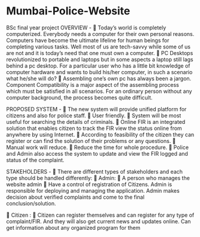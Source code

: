 # Mumbai-Police-Website
BSc final year project 
OVERVIEW -
	Today’s world is completely computerized. Everybody needs a computer for their own personal reasons. Computers have become the ultimate lifeline for human beings for completing various tasks. Well most of us are tech-savvy while some of us are not and it is today’s need that one must own a computer.
	PC Desktops revolutionized to portable and laptops but in some aspects a laptop still lags behind a pc desktop. For a particular user who has a little bit knowledge of computer hardware and wants to build his/her computer, in such a scenario what he/she will do?
	Assembling one’s own pc has always been a jargon. Component Compatibility is a major aspect of the assembling process which must be satisfied in all scenarios. For an ordinary person without any computer background, the process becomes quite difficult.

 PROPOSED SYSTEM - 
	The new system will provide unified platform for citizens and also for police staff.
	User friendly.
	System will be most useful for searching the details of criminals.
	Online FIR is an integrated solution that enables citizen to track the FIR view the status online from anywhere by using Internet.
	According to feasibility of the citizen they can register or can find the solution of their problems or any questions.
	Manual work will reduce.
	Reduce the time for whole procedure.
	Police and Admin also access the system to update and view the FIR logged and status of the complaint.

STAKEHOLDERS - 
	There are different types of stakeholders and each type should be handled differently:
	Admin:
	A person who manages the website admin
	Have a control of registration of Citizens. Admin is responsible for deploying and managing the application. Admin makes decision about verified complaints and come to the final conclusion/solution.

	Citizen :
	Citizen can register themselves and can register for any type of complaint/FIR. And they will also get current news and updates online. Can get information about any organized program for them
